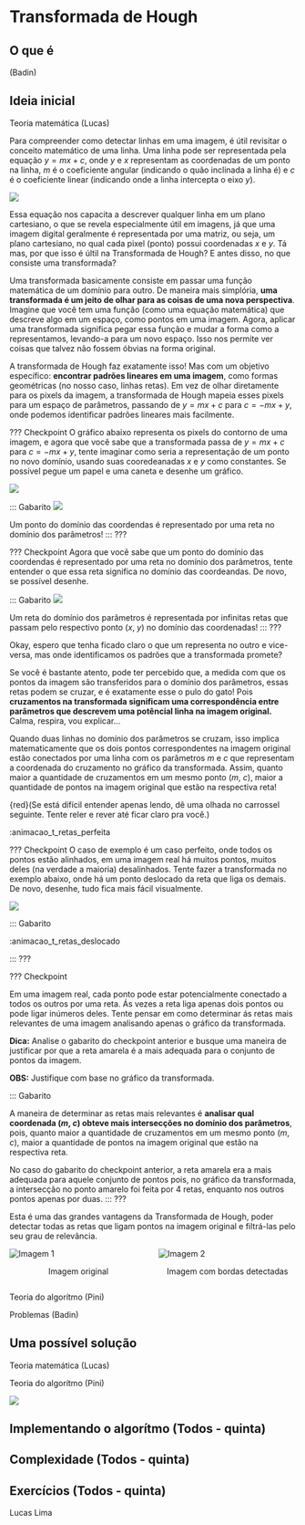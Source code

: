 Transformada de Hough
======

O que é
---------
(Badin)


Ideia inicial
---------
Teoria matemática (Lucas)

Para compreender como detectar linhas em uma imagem, é útil revisitar o conceito matemático de uma linha. Uma linha pode ser representada pela equação $y=mx+c$, onde $y$ e $x$ representam as coordenadas de um ponto na linha, $m$ é o coeficiente angular (indicando o quão inclinada a linha é) e $c$ é o coeficiente linear (indicando onde a linha intercepta o eixo $y$).

![](equacao-grau1.webp)

Essa equação nos capacita a descrever qualquer linha em um plano cartesiano, o que se revela especialmente útil em imagens, já que uma imagem digital geralmente é representada por uma matriz, ou seja, um plano cartesiano, no qual cada pixel (ponto) possui coordenadas $x$ e $y$. Tá mas, por que isso é últil na Transformada de Hough?  E antes disso, no que consiste uma transformada? 

Uma transformada basicamente consiste em passar uma função matemática de um domínio para outro. De maneira mais simplória, **uma transformada é um jeito de olhar para as coisas de uma nova perspectiva**. Imagine que você tem uma função (como uma equação matemática) que descreve algo em um espaço, como pontos em uma imagem. Agora, aplicar uma transformada significa pegar essa função e mudar a forma como a representamos, levando-a para um novo espaço. Isso nos permite ver coisas que talvez não fossem óbvias na forma original.

A transformada de Hough faz exatamente isso! Mas com um objetivo específico: **encontrar padrões lineares em uma imagem**, como formas geométricas (no nosso caso, linhas retas). Em vez de olhar diretamente para os pixels da imagem, a transformada de Hough mapeia esses pixels para um espaço de parâmetros, passando de $y=mx+c$ para $c=-mx+y$, onde podemos identificar padrões lineares mais facilmente.

??? Checkpoint
O gráfico abaixo representa os pixels do contorno de uma imagem, e agora que você sabe que a transformada passa de $y=mx+c$ para $c=-mx+y$, tente imaginar como seria a representação de um ponto no novo domínio, usando suas cooredeanadas $x$ e $y$ como constantes. Se possível pegue um papel e uma caneta e desenhe um gráfico.

![](graficos/1.png)

::: Gabarito
![](graficos/2.png)

Um ponto do domínio das coordendas é representado por uma reta no domínio dos parâmetros!
:::
???

??? Checkpoint
Agora que vocẽ sabe que um ponto do domínio das coordendas é representado por uma reta no domínio dos parâmetros, tente entender o que essa reta significa no domínio das coordeandas. De novo, se possível desenhe.

::: Gabarito
![](graficos/3.png)

Um reta do domínio dos parâmetros é representada por infinitas retas que passam pelo respectivo ponto ($x$, $y$) no domínio das coordenadas!
:::
???

Okay, espero que tenha ficado claro o que um representa no outro e vice-versa, mas onde identificamos os padrões que a transformada promete? 

Se você é bastante atento, pode ter percebido que, a medida com que os pontos da imagem são transferidos para o domínio dos parâmetros, essas retas podem se cruzar, e é exatamente esse o pulo do gato! Pois **cruzamentos na transformada significam uma correspondência entre parâmetros que descrevem uma potêncial linha na imagem original.** Calma, respira, vou explicar...

Quando duas linhas no domínio dos parâmetros se cruzam, isso implica matematicamente que os dois pontos correspondentes na imagem original estão conectados por uma linha com os parâmetros $m$ e $c$ que representam a coordenada do cruzamento no gráfico da transformada.
Assim, quanto maior a quantidade de cruzamentos em um mesmo ponto ($m$, $c$), maior a quantidade de pontos na imagem original que estão na respectiva reta!

{red}(Se está difícil entender apenas lendo, dê uma olhada no carrossel seguinte. Tente reler e rever até ficar claro pra você.)

:animacao_t_retas_perfeita

??? Checkpoint
O caso de exemplo é um caso perfeito, onde todos os pontos estão alinhados, em uma imagem real há muitos pontos, muitos deles (na verdade a maioria) desalinhados. Tente fazer a transformada no exemplo abaixo, onde há um ponto deslocado da reta que liga os demais. De novo, desenhe, tudo fica mais fácil visualmente.

![](graficos/deslocado.png)

::: Gabarito

:animacao_t_retas_deslocado

:::
???

??? Checkpoint

Em uma imagem real, cada ponto pode estar potencialmente conectado a todos os outros por uma reta. Ás vezes a reta liga apenas dois pontos ou  pode ligar inúmeros deles. Tente pensar em como determinar ás retas mais relevantes de uma imagem analisando apenas o gráfico da transformada.

**Dica:** Analise o gabarito do checkpoint anterior e busque uma maneira de justificar por que a reta amarela é a mais adequada para o conjunto de pontos da imagem. 

**OBS:** Justifique com base no gráfico da transformada.

::: Gabarito

A maneira de determinar as retas mais relevantes é **analisar qual coordenada ($m$, $c$) obteve mais intersecções no domínio dos parâmetros**, pois, quanto maior a quantidade de cruzamentos em um mesmo ponto ($m$, $c$), maior a quantidade de pontos na imagem original que estão na respectiva reta.

No caso do gabarito do checkpoint anterior, a reta amarela era a mais adequada para aquele conjunto de pontos pois, no gráfico da transformada, a intersecção no ponto amarelo foi feita por 4 retas, enquanto nos outros pontos apenas por duas.
:::
???


Esta é uma das grandes vantagens da Transformada de Hough, poder detectar todas as retas que ligam pontos na imagem original e filtrá-las pelo seu grau de relevância. 



<div style="display: flex; justify-content: space-between;">
    <div style="width: 48%;">
        <img src="road.jpeg" alt="Imagem 1">
        <p style="display: flex; justify-content: center;">Imagem original</p>
    </div>
    <div style="width: 48%;">
        <img src="road-borders.png" alt="Imagem 2">
        <p style="display: flex; justify-content: center;">Imagem com bordas detectadas</p>
    </div>
</div>



Teoria do algorítmo (Pini)

Problemas (Badin)


Uma possível solução
---------
Teoria matemática (Lucas)

Teoria do algorítmo (Pini)

![](logo.png) 

Implementando o algorítmo (Todos - quinta)
---------


Complexidade  (Todos - quinta)
---------


Exercícios  (Todos - quinta)
---------
Lucas Lima